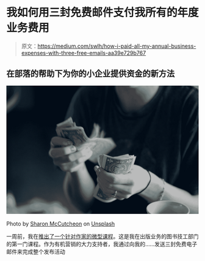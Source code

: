 # 我如何用三封免费邮件支付我所有的年度业务费用

> 原文：<https://medium.com/swlh/how-i-paid-all-my-annual-business-expenses-with-three-free-emails-aa39e729b767>

## 在部落的帮助下为你的小企业提供资金的新方法

![](img/997005c7a6176de5126020f04bbf874a.png)

Photo by [Sharon McCutcheon](https://unsplash.com/@sharonmccutcheon?utm_source=medium&utm_medium=referral) on [Unsplash](https://unsplash.com?utm_source=medium&utm_medium=referral)

一周前，我在[推出了一个针对作家的微型课程](https://learn.bookmechanicmedia.com/book-review-spy)。这是我在出版业务的图书技工部门的第一门课程。作为有机营销的大力支持者，我通过向我的……发送三封免费电子邮件来完成整个发布活动